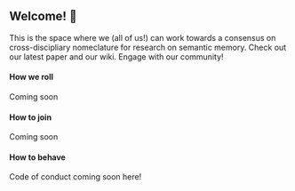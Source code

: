 ## Welcome! 👋

This is the space where we (all of us!) can work towards a consensus on cross-discipliary nomeclature for research on semantic memory. Check out our latest paper and our wiki. Engage with our community!


#### How we roll
Coming soon

#### How to join
Coming soon

#### How to behave
Code of conduct coming soon here!
